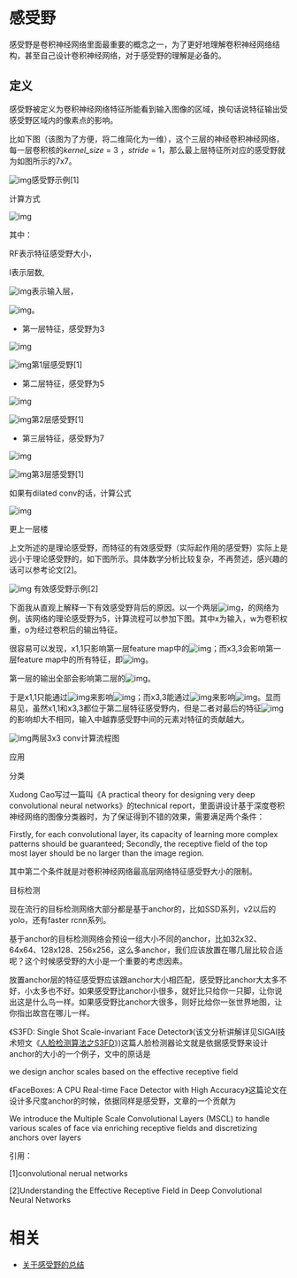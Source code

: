
# 感受野

感受野是卷积神经网络里面最重要的概念之一，为了更好地理解卷积神经网络结构，甚至自己设计卷积神经网络，对于感受野的理解是必备的。



## 定义


感受野被定义为卷积神经网络特征所能看到输入图像的区域，换句话说特征输出受感受野区域内的像素点的影响。



比如下图（该图为了方便，将二维简化为一维），这个三层的神经卷积神经网络，每一层卷积核的*kernel_size* = 3 ，*stride* = 1，那么最上层特征所对应的感受野就为如图所示的7x7。

![img](https://mmbiz.qpic.cn/mmbiz_jpg/75DkJnThACm2Zgs4DSyuicttcY0ibiaDBznfjpBmsQhiajV9Va7ZO4M99qXp1KHBwPU2DB6CEMMxSyrOpGQ0u5H9aw/640?wx_fmt=jpeg&tp=webp&wxfrom=5&wx_lazy=1&wx_co=1)感受野示例[1]



计算方式









![img](https://mmbiz.qpic.cn/mmbiz_png/75DkJnThACm2Zgs4DSyuicttcY0ibiaDBznNlU5CBhibfJPOE0qwJ15j3ZnvEhjlWR7u8hwfsbOVzEuVjMW4dOO2lg/640?wx_fmt=png&tp=webp&wxfrom=5&wx_lazy=1&wx_co=1)

其中：

RF表示特征感受野大小，

l表示层数,

 ![img](https://mmbiz.qpic.cn/mmbiz_jpg/75DkJnThACm2Zgs4DSyuicttcY0ibiaDBznbJUtBxLen4ngwicBajC35ovBOSnbDvibBC2fDSxt21ZsibqvbSwHUicX4A/640?wx_fmt=jpeg&tp=webp&wxfrom=5&wx_lazy=1&wx_co=1)表示输入层，

![img](https://mmbiz.qpic.cn/mmbiz_png/75DkJnThACm2Zgs4DSyuicttcY0ibiaDBznA5ibTTmj3sxOlgH9bPeDicYBKpzvojUBS4EbMiahMl8nibmOgE3wkV5jpA/640?wx_fmt=png&tp=webp&wxfrom=5&wx_lazy=1&wx_co=1)。



- 第一层特征，感受野为3

![img](https://mmbiz.qpic.cn/mmbiz_png/75DkJnThACm2Zgs4DSyuicttcY0ibiaDBznznjEoKNtGTWxTARnxdw6ibwzexdcon4I6MbCtGCuS949dibfhK4iasicEw/640?wx_fmt=png&tp=webp&wxfrom=5&wx_lazy=1&wx_co=1)



![img](https://mmbiz.qpic.cn/mmbiz_jpg/75DkJnThACm2Zgs4DSyuicttcY0ibiaDBznKdIkicETZ82otugAgKRKkn1qmW0PJTdwFrQPNl6EkPSUbicU901DTehw/640?wx_fmt=jpeg&tp=webp&wxfrom=5&wx_lazy=1&wx_co=1)第1层感受野[1]





- 第二层特征，感受野为5

![img](https://mmbiz.qpic.cn/mmbiz_png/75DkJnThACm2Zgs4DSyuicttcY0ibiaDBzn4QnzlzdCfdUbfbIkHzbs7Y9QUGKibBFBBqtlxkxs2iawvYAUgFFBiaKmQ/640?wx_fmt=png&tp=webp&wxfrom=5&wx_lazy=1&wx_co=1)

![img](https://mmbiz.qpic.cn/mmbiz_jpg/75DkJnThACm2Zgs4DSyuicttcY0ibiaDBzn00ibcGq80ngUdKEMvlUo26cdz27ewsKzKibbWicLhcKF9FSMjyNwN8Xtw/640?wx_fmt=jpeg&tp=webp&wxfrom=5&wx_lazy=1&wx_co=1)第2层感受野[1]



- 第三层特征，感受野为7

![img](https://mmbiz.qpic.cn/mmbiz_png/75DkJnThACm2Zgs4DSyuicttcY0ibiaDBznzmdabw2yHXFND6QFJiaezo20IlgxYiaMQkdd8YoLAw5csrhVNlcLd6Cg/640?wx_fmt=png&tp=webp&wxfrom=5&wx_lazy=1&wx_co=1)

![img](https://mmbiz.qpic.cn/mmbiz_jpg/75DkJnThACm2Zgs4DSyuicttcY0ibiaDBznfjpBmsQhiajV9Va7ZO4M99qXp1KHBwPU2DB6CEMMxSyrOpGQ0u5H9aw/640?wx_fmt=jpeg&tp=webp&wxfrom=5&wx_lazy=1&wx_co=1)第3层感受野[1]

如果有dilated conv的话，计算公式

![img](https://mmbiz.qpic.cn/mmbiz_png/75DkJnThACm2Zgs4DSyuicttcY0ibiaDBzn63EPiauMkEO7FibDtEItZ11VLfdmrUD4rEqmFlp61CgP8XQOWjkyroyw/640?wx_fmt=png&tp=webp&wxfrom=5&wx_lazy=1&wx_co=1)



更上一层楼







上文所述的是理论感受野，而特征的有效感受野（实际起作用的感受野）实际上是远小于理论感受野的，如下图所示。具体数学分析比较复杂，不再赘述，感兴趣的话可以参考论文[2]。

![img](https://mmbiz.qpic.cn/mmbiz_jpg/75DkJnThACm2Zgs4DSyuicttcY0ibiaDBzn4zKfIjKbibiaibvwxEHNfPfSibQ25icic9ItLhrE9kibfLqWYUdSD1OCRfZzQ/640?wx_fmt=jpeg&tp=webp&wxfrom=5&wx_lazy=1&wx_co=1)        有效感受野示例[2]

下面我从直观上解释一下有效感受野背后的原因。以一个两层![img](https://mmbiz.qpic.cn/mmbiz_png/75DkJnThACm2Zgs4DSyuicttcY0ibiaDBzn4Xj9gBjpmeBic7JK95JPyDy835ibnevbop9ibySShrzJ9m0oviaZbyJH2w/640?wx_fmt=png&tp=webp&wxfrom=5&wx_lazy=1&wx_co=1)，的网络为例，该网络的理论感受野为5，计算流程可以参加下图。其中x为输入，w为卷积权重，o为经过卷积后的输出特征。



很容易可以发现，x1,1只影响第一层feature map中的![img](https://mmbiz.qpic.cn/mmbiz_png/75DkJnThACm2Zgs4DSyuicttcY0ibiaDBznSfGp0veHpibf6j2icB7xuViaUPUXoxaot89wfxksO1RTPYLrHr750hefQ/640?wx_fmt=png&tp=webp&wxfrom=5&wx_lazy=1&wx_co=1)；而x3,3会影响第一层feature map中的所有特征，即![img](https://mmbiz.qpic.cn/mmbiz_png/75DkJnThACm2Zgs4DSyuicttcY0ibiaDBznNnibgzkBiaautWpFKiaHkEQ8bCopQKeZHWPibPHibxxHTpz3EXJ5JTmcBvw/640?wx_fmt=png&tp=webp&wxfrom=5&wx_lazy=1&wx_co=1)。



第一层的输出全部会影响第二层的![img](https://mmbiz.qpic.cn/mmbiz_png/75DkJnThACm2Zgs4DSyuicttcY0ibiaDBznDmsowjVE52qiackSpu0tvajAvHGVno3Ss6ibn5MVoFNMxISU2PpwuMbg/640?wx_fmt=png&tp=webp&wxfrom=5&wx_lazy=1&wx_co=1)。



于是x1,1只能通过![img](https://mmbiz.qpic.cn/mmbiz_png/75DkJnThACm2Zgs4DSyuicttcY0ibiaDBznSfGp0veHpibf6j2icB7xuViaUPUXoxaot89wfxksO1RTPYLrHr750hefQ/640?wx_fmt=png&tp=webp&wxfrom=5&wx_lazy=1&wx_co=1)来影响![img](https://mmbiz.qpic.cn/mmbiz_png/75DkJnThACm2Zgs4DSyuicttcY0ibiaDBznDmsowjVE52qiackSpu0tvajAvHGVno3Ss6ibn5MVoFNMxISU2PpwuMbg/640?wx_fmt=png&tp=webp&wxfrom=5&wx_lazy=1&wx_co=1)；而x3,3能通过![img](https://mmbiz.qpic.cn/mmbiz_png/75DkJnThACm2Zgs4DSyuicttcY0ibiaDBznNnibgzkBiaautWpFKiaHkEQ8bCopQKeZHWPibPHibxxHTpz3EXJ5JTmcBvw/640?wx_fmt=png&tp=webp&wxfrom=5&wx_lazy=1&wx_co=1)来影响![img](https://mmbiz.qpic.cn/mmbiz_png/75DkJnThACm2Zgs4DSyuicttcY0ibiaDBznDmsowjVE52qiackSpu0tvajAvHGVno3Ss6ibn5MVoFNMxISU2PpwuMbg/640?wx_fmt=png&tp=webp&wxfrom=5&wx_lazy=1&wx_co=1)。显而易见，虽然x1,1和x3,3都位于第二层特征感受野内，但是二者对最后的特征![img](https://mmbiz.qpic.cn/mmbiz_png/75DkJnThACm2Zgs4DSyuicttcY0ibiaDBznDmsowjVE52qiackSpu0tvajAvHGVno3Ss6ibn5MVoFNMxISU2PpwuMbg/640?wx_fmt=png&tp=webp&wxfrom=5&wx_lazy=1&wx_co=1)的影响却大不相同，输入中越靠感受野中间的元素对特征的贡献越大。

![img](https://mmbiz.qpic.cn/mmbiz_jpg/75DkJnThACm2Zgs4DSyuicttcY0ibiaDBznJvCggI4mjiboJ1jkic6rpxD3V7V53jZa2icBeNuooZHar61cHticLUxQYg/640?wx_fmt=jpeg&tp=webp&wxfrom=5&wx_lazy=1&wx_co=1)两层3x3 conv计算流程图



应用









分类



Xudong Cao写过一篇叫《A practical theory for designing very deep convolutional neural networks》的technical report，里面讲设计基于深度卷积神经网络的图像分类器时，为了保证得到不错的效果，需要满足两个条件：

Firstly, for each convolutional layer, its capacity of learning more complex patterns should be guaranteed; Secondly, the receptive field of the top most layer should be no larger than the image region.



其中第二个条件就是对卷积神经网络最高层网络特征感受野大小的限制。



目标检测



现在流行的目标检测网络大部分都是基于anchor的，比如SSD系列，v2以后的yolo，还有faster rcnn系列。



基于anchor的目标检测网络会预设一组大小不同的anchor，比如32x32、64x64、128x128、256x256，这么多anchor，我们应该放置在哪几层比较合适呢？这个时候感受野的大小是一个重要的考虑因素。



放置anchor层的特征感受野应该跟anchor大小相匹配，感受野比anchor大太多不好，小太多也不好。如果感受野比anchor小很多，就好比只给你一只脚，让你说出这是什么鸟一样。如果感受野比anchor大很多，则好比给你一张世界地图，让你指出故宫在哪儿一样。



《S3FD: Single Shot Scale-invariant Face Detector》(该文分析讲解详见SIGAI技术短文《[人脸检测算法之S3FD](http://mp.weixin.qq.com/s?__biz=MzU4MjQ3MDkwNA==&mid=2247485609&idx=1&sn=d9068aecfbf150b40103210de538fea9&chksm=fdb6953ecac11c28361435306a7a09632ea79000abf1bf626e50afb3cda48eb3e47b96c6e7cd&scene=21#wechat_redirect)》)这篇人脸检测器论文就是依据感受野来设计anchor的大小的一个例子，文中的原话是

we design anchor scales based on the effective receptive field

《FaceBoxes: A CPU Real-time Face Detector with High Accuracy》这篇论文在设计多尺度anchor的时候，依据同样是感受野，文章的一个贡献为

We introduce the Multiple Scale Convolutional Layers (MSCL) to handle various scales of face via enriching receptive fields and discretizing anchors over layers









引用：

[1]convolutional nerual networks

[2]Understanding the Effective Receptive Field in Deep Convolutional Neural Networks


# 相关

- [关于感受野的总结](https://mp.weixin.qq.com/s?__biz=MzU4MjQ3MDkwNA==&mid=2247485700&idx=1&sn=c0425495fe0ae9cb2120dbcb246f49b1&chksm=fdb69493cac11d8542f7a8e662a7ecdeece4fd2270c71504023e8b58128575d1e4fdadf60cf5&mpshare=1&scene=1&srcid=0723fEq4lcKAXznF2u2u3Ygu#rd)
